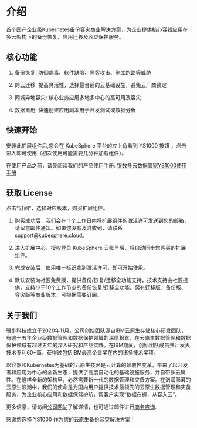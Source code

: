 # 介绍

首个国产企业级Kubernetes备份容灾商业解决方案，为企业提供核心容器应用在多云架构下的备份恢复、应用迁移及容灾保护服务。

## 核心功能

1. 备份恢复: 防御病毒、软件缺陷、黑客攻击、删库跑路等威胁

2. 跨云迁移: 提高灵活性，选择最合适的云基础设施，避免云厂商锁定

3. 同城异地容灾: 核心业务应用多地多中心的高可用及容灾

4. 数据重用: 快速创建应用副本用于开发测试或数据分析

## 快速开始

安装此扩展组件后,您会在 KubeSphere 平台的左上角看到 YS1000 按钮 ，点击进入即可使用（初次使用可能需要几分钟加载组件）。

在使用产品之前，请先阅读我们的产品使用手册: [银数多云数据管家YS1000使用手册](https://ks-extension.pek3b.qingstor.com/extensions/ys1000/manual_zh.pdf)

## 获取 License

点击“订阅”，选择对应版本，购买扩展组件。

1. 购买成功后，我们会在 1 个工作日内将扩展组件的激活许可发送到您的邮箱，请留意邮件通知。如果您没有及时收到，请联系 support@kubesphere.cloud。

2. 进入扩展中心，授权登录 KubeSphere 云账号后，将自动同步您购买的扩展组件。

3. 完成安装后，使用唯一标识拿到激活许可，即可开始使用。

4. 默认安装为社区免费版，提供备份/恢复/迁移全功能支持，技术支持由社区提供，支持小于10个工作节点的备份恢复/迁移全功能。另有迁移版、备份版、容灾版等商业版本，可根据需要订阅。

## 关于我们

骥步科技成立于2020年11月，公司创始团队源自IBM云原生存储核心研发团队，有逾十五年企业级数据管理和数据保护领域的深厚积累，在云原生数据管理和数据保护领域有超过五年的深入研究和产品实践。在IBM期间，创始团队成员共计发表技术专利60+篇，获得过包括IBM最高企业奖在内的诸多技术奖项。

以容器和Kubernetes为基础的云原生技术是云计算的颠覆性变革，带来了以开发者和应用为中心的全新生态，提供了高度自动化的基础设施服务，并自带多云属性。在这样全新的架构里，必然需要新一代的数据管理和灾备方案。在汹涌澎湃的云原生浪潮中，我们的使命是为国内用户提供技术最领先的云原生数据管理和灾备服务，为企业核心应用和数据保驾护航，帮客户实现“数据在握，从容入云”。

更多信息，请访问[公司网站](https://www.jibudata.com)了解详情，也可通过邮件进行[商务咨询](business@jibudata.com).

感谢您选择 YS1000 作为您的云原生备份容灾解决方案！
